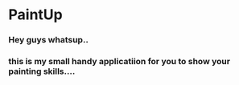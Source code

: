 # PaintUp
### Hey guys whatsup..
### this is my small handy applicatiion for you to show your painting skills....

